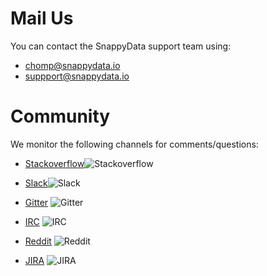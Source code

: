 # Mail Us
You can contact the SnappyData support team using:

- [chomp@snappydata.io](mailto:chomp@snappydata.io)
- [suppport@snappydata.io](mailto:suppport@snappydata.io) 

# Community
We monitor the following channels for comments/questions:

* [Stackoverflow](http://stackoverflow.com/questions/tagged/snappydata)![Stackoverflow](http://i.imgur.com/LPIdp12.png)

* [Slack](http://snappydata-slackin.herokuapp.com/)![Slack](http://i.imgur.com/h3sc6GM.png)

* [Gitter](https://gitter.im/SnappyDataInc/snappydata) ![Gitter](http://i.imgur.com/jNAJeOn.jpg)

* [IRC](http://webchat.freenode.net/?randomnick=1&channels=%23snappydata&uio=d4) ![IRC](http://i.imgur.com/vbH3Zdx.png)

* [Reddit](https://www.reddit.com/r/snappydata) ![Reddit](http://i.imgur.com/AB3cVtj.png)

* [JIRA](https://jira.snappydata.io/projects/SNAP/issues) ![JIRA](http://i.imgur.com/E92zntA.png)